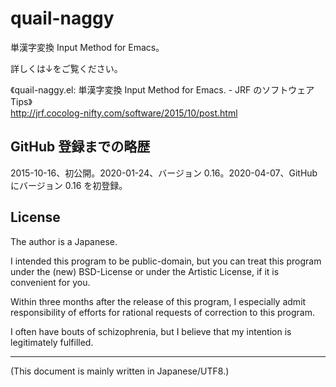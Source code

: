 # quail-naggy

<!-- Time-stamp: "2020-04-07T06:51:07Z" -->

単漢字変換 Input Method for Emacs。

詳しくは↓をご覧ください。

《quail-naggy.el: 単漢字変換 Input Method for Emacs. - JRF のソフトウェア Tips》  
http://jrf.cocolog-nifty.com/software/2015/10/post.html


## GitHub 登録までの略歴

2015-10-16、初公開。2020-01-24、バージョン 0.16。2020-04-07、GitHub にバージョン 0.16 を初登録。


## License

The author is a Japanese.

I intended this program to be public-domain, but you can treat this
program under the (new) BSD-License or under the Artistic License, if
it is convenient for you.

Within three months after the release of this program, I especially
admit responsibility of efforts for rational requests of correction to
this program.

I often have bouts of schizophrenia, but I believe that my intention
is legitimately fulfilled.

----
(This document is mainly written in Japanese/UTF8.)
